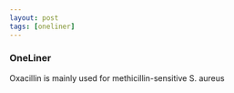 ```yaml
---
layout: post
tags: [oneliner]
---
```



### OneLiner

Oxacillin is mainly used for methicillin-sensitive S. aureus
